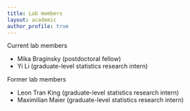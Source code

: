 ```yaml
---
title: Lab members
layout: academic
author_profile: true
---
```


Current lab members

* Mika Braginsky (postdoctoral fellow)
* Yi Li (graduate-level statistics research intern)

Former lab members

* Leon Tran King (graduate-level statistics research intern)
* Maximilian Maier (graduate-level statistics research intern)
